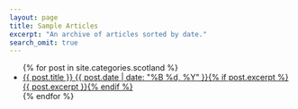 ```yaml
---
layout: page
title: Sample Articles
excerpt: "An archive of articles sorted by date."
search_omit: true
---
```


<ul class="post-list">
{% for post in site.categories.scotland %} 
  <li><article><a href="{{ site.url }}{{ post.url }}">{{ post.title }} <span class="entry-date"><time datetime="{{ post.date | date_to_xmlschema }}">{{ post.date | date: "%B %d, %Y" }}</time></span>{% if post.excerpt %} <span class="excerpt">{{ post.excerpt }}</span>{% endif %}</a></article></li>
{% endfor %}
</ul>
